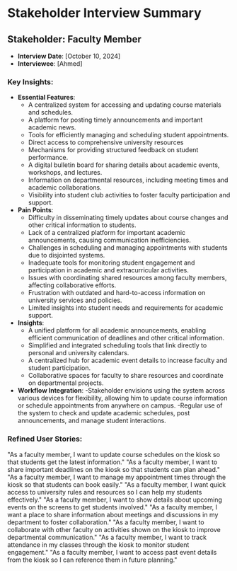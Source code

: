 # Stakeholder Interview Summary
## Stakeholder: Faculty Member
- **Interview Date**: [October 10, 2024]
- **Interviewee**: [Ahmed]
### Key Insights:
- **Essential Features**:
   - A centralized system for accessing and updating course materials and schedules.
   - A platform for posting timely announcements and important academic news.
   - Tools for efficiently managing and scheduling student appointments.
   - Direct access to comprehensive university resources 
   - Mechanisms for providing structured feedback on student performance.
   - A digital bulletin board for sharing details about academic events, workshops, and lectures.
   - Information on departmental resources, including meeting times and academic collaborations.
   - Visibility into student club activities to foster faculty participation and support.
- **Pain Points**:
  - Difficulty in disseminating timely updates about course changes and other critical information to students.
  - Lack of a centralized platform for important academic announcements, causing communication inefficiencies.
  - Challenges in scheduling and managing appointments with students due to disjointed systems.
  - Inadequate tools for monitoring student engagement and participation in academic and extracurricular activities.
  - Issues with coordinating shared resources among faculty members, affecting collaborative efforts.
  - Frustration with outdated and hard-to-access information on university services and policies.
  - Limited insights into student needs and requirements for academic support.
- **Insights**:
  - A unified platform for all academic announcements, enabling efficient communication of deadlines and other critical information.
  - Simplified and integrated scheduling tools that link directly to personal and university calendars.
  - A centralized hub for academic event details to increase faculty and student participation.
  - Collaborative spaces for faculty to share resources and coordinate on departmental projects.
- **Workflow Integration**:
  -Stakeholder envisions using the system across various devices for flexibility, allowing him to update course information or schedule appointments from anywhere on campus.
  -Regular use of the system to check and update academic schedules, post announcements, and manage student interactions.

### Refined User Stories:

"As a faculty member, I want to update course schedules on the kiosk so that students get the latest information."
"As a faculty member, I want to share important deadlines on the kiosk so that students can plan ahead."
"As a faculty member, I want to manage my appointment times through the kiosk so that students can book easily."
"As a faculty member, I want quick access to university rules and resources so I can help my students effectively."
"As a faculty member, I want to show details about upcoming events on the screens to get students involved."
"As a faculty member, I want a place to share information about meetings and discussions in my department to foster collaboration."
"As a faculty member, I want to collaborate with other faculty on activities shown on the kiosk to improve departmental communication."
"As a faculty member, I want to track attendance in my classes through the kiosk to monitor student engagement."
"As a faculty member, I want to access past event details from the kiosk so I can reference them in future planning."
